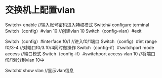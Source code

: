 # 交换机上配置vlan

Switch> enable  //输入账号密码进入特权模式
Switch# configure terminal  
Switch（config）#vlan 10    //创建vlan 10
Switch（config-vlan）#exit

Switch（config）#interface f0/1  //进入f0/1端口
Switch（config）#int range f0/3-4  //对端口f0/3.f0/4同时做操作
Switch（config-if）#switchport mode access  //端口模式
Switch（config-if）#switchport access vlan 10   //将端口f0/1划分到vlan 10中

Switch# show vlan //显示vlan信息


## 
